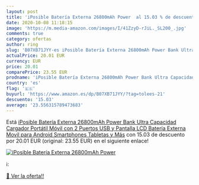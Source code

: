 ```yaml
---
layout: post
title: 'iPosible Batería Externa 26800mAh Power  al 15.03 % de descuento'
date: 2020-10-08 11:18:15
image: 'https://m.media-amazon.com/images/I/41ZzyD-rJiL._SL200_.jpg'
comments: true
category: ofertas
author: ring
slug: 'B07XB71JYY-es iPosible Batería Externa 26800mAh Power Bank Ultra Capacidad Cargador Portátil Móvil con 2 Puertos USB y Pantalla LCD Batería Externa Movil para Android Smartphones Tabletas y Más'
actualPrice: 20.01 EUR
currency: EUR
price: 20.01
comparePrice: 23.55 EUR
prodname: 'iPosible Batería Externa 26800mAh Power Bank Ultra Capacidad Cargador Portátil Móvil con 2 Puertos USB y Pantalla LCD Batería Externa Movil para Android Smartphones Tabletas y Más'
country: 'es'
flag: '🇪🇸'
buyurl: 'https://www.amazon.es/dp/B07XB71JYY/?tag=tolees-21'
descuento: '15.03'
average: '23.556315789473683'
---
```


Está [iPosible Batería Externa 26800mAh Power Bank Ultra Capacidad Cargador Portátil Móvil con 2 Puertos USB y Pantalla LCD Batería Externa Movil para Android Smartphones Tabletas y Más](https://www.amazon.es/dp/B07XB71JYY/?tag=tolees-21) con 15.03 de descuento por 20.01 EUR (original: 23.55 EUR) en el siguiente enlace!

[![iPosible Batería Externa 26800mAh Power ](https://m.media-amazon.com/images/I/41ZzyD-rJiL._SL200_.jpg)](https://www.amazon.es/dp/B07XB71JYY/?tag=tolees-21)

ℹ️:


[🛒 Ver la oferta!!](https://www.amazon.es/dp/B07XB71JYY/?tag=tolees-21)
